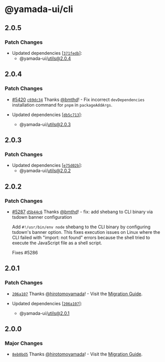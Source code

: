 # @yamada-ui/cli

## 2.0.5

### Patch Changes

- Updated dependencies [[`371fedb`](https://github.com/yamada-ui/yamada-ui/commit/371fedbc66a67ee69d2bcc1a51d2b94ebd26d0ab)]:
  - @yamada-ui/utils@2.0.4

## 2.0.4

### Patch Changes

- [#5420](https://github.com/yamada-ui/yamada-ui/pull/5420) [`c69dc34`](https://github.com/yamada-ui/yamada-ui/commit/c69dc34a74cea99114826edaea50f651bdb24f40) Thanks [@bmthd](https://github.com/bmthd)! - Fix incorrect `devDependencies` installation command for `pnpm` in `packageAddArgs`.

- Updated dependencies [[`db5c713`](https://github.com/yamada-ui/yamada-ui/commit/db5c713c8c4df48257349d32d605e44ffb959d23)]:
  - @yamada-ui/utils@2.0.3

## 2.0.3

### Patch Changes

- Updated dependencies [[`e75d02b`](https://github.com/yamada-ui/yamada-ui/commit/e75d02b33e0be9b5ca47ff34c8f97d86472d5960)]:
  - @yamada-ui/utils@2.0.2

## 2.0.2

### Patch Changes

- [#5287](https://github.com/yamada-ui/yamada-ui/pull/5287) [`d5b44c6`](https://github.com/yamada-ui/yamada-ui/commit/d5b44c64416bf2628dd6af71c48ab309856fa608) Thanks [@bmthd](https://github.com/bmthd)! - fix: add shebang to CLI binary via tsdown banner configuration

  Add `#!/usr/bin/env node` shebang to the CLI binary by configuring tsdown's banner option.
  This fixes execution issues on Linux where the CLI failed with "import: not found" errors
  because the shell tried to execute the JavaScript file as a shell script.

  Fixes #5286

## 2.0.1

### Patch Changes

- [`206a107`](https://github.com/yamada-ui/yamada-ui/commit/206a1076dae41d537ca305c71b9ca337a1394696) Thanks [@hirotomoyamada](https://github.com/hirotomoyamada)! - Visit the [Migration Guide](https://yamada-ui.com/docs/get-started/migration).

- Updated dependencies [[`206a107`](https://github.com/yamada-ui/yamada-ui/commit/206a1076dae41d537ca305c71b9ca337a1394696)]:
  - @yamada-ui/utils@2.0.1

## 2.0.0

### Major Changes

- [`8eb0bd5`](https://github.com/yamada-ui/yamada-ui/commit/8eb0bd5a3474c75a98f1823d8551c39df095302d) Thanks [@hirotomoyamada](https://github.com/hirotomoyamada)! - Visit the [Migration Guide](https://yamada-ui.com/docs/get-started/migration).
